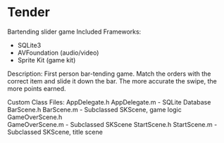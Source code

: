 Tender
======

Bartending slider game
Included Frameworks:
  - SQLite3
  - AVFoundation (audio/video)
  - Sprite Kit (game kit)

Description:
  First person bar-tending game.  Match the orders with the correct item and slide it  down the 
  bar.  The more accurate the swipe, the more points earned.

Custom Class Files:
  AppDelegate.h
  AppDelegate.m - SQLite Database
  BarScene.h
  BarScene.m - Subclassed SKScene, game logic
  GameOverScene.h  
  GameOverScene.m - Subclassed SKScene
  StartScene.h
  StartScene.m - Subclassed SKScene, title scene
